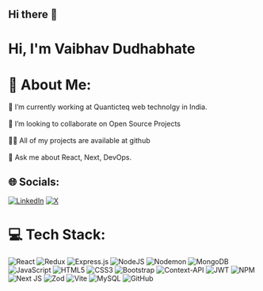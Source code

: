 ## Hi there 👋

# Hi, I'm Vaibhav Dudhabhate
# 💫 About Me:

🔭 I’m currently working at Quanticteq web technolgy in India.<br><br>👯 I’m looking to collaborate on Open Source Projects<br><br>👨‍💻 All of my projects are available at github<br><br>💬 Ask me about React, Next, DevOps.


## 🌐 Socials:
[![LinkedIn](https://img.shields.io/badge/LinkedIn-%230077B5.svg?logo=linkedin&logoColor=white)]([https://linkedin.com/in/](https://in.linkedin.com/in/vaibhav-dudhabhate-98b973250)) [![X](https://img.shields.io/badge/X-black.svg?logo=X&logoColor=white)]([https://x.com/Muzaffa27596204](https://x.com/VAIBHAV100301?t=OWSD88-mwc-FFs2KNZLqDg&s=09)) 

# 💻 Tech Stack:
![React](https://img.shields.io/badge/react-%2320232a.svg?style=for-the-badge&logo=react&logoColor=%2361DAFB) ![Redux](https://img.shields.io/badge/redux-%23593d88.svg?style=for-the-badge&logo=redux&logoColor=white) ![Express.js](https://img.shields.io/badge/express.js-%23404d59.svg?style=for-the-badge&logo=express&logoColor=%2361DAFB) ![NodeJS](https://img.shields.io/badge/node.js-6DA55F?style=for-the-badge&logo=node.js&logoColor=white) ![Nodemon](https://img.shields.io/badge/NODEMON-%23323330.svg?style=for-the-badge&logo=nodemon&logoColor=%BBDEAD) ![MongoDB](https://img.shields.io/badge/MongoDB-%234ea94b.svg?style=for-the-badge&logo=mongodb&logoColor=white) ![JavaScript](https://img.shields.io/badge/javascript-%23323330.svg?style=for-the-badge&logo=javascript&logoColor=%23F7DF1E) ![HTML5](https://img.shields.io/badge/html5-%23E34F26.svg?style=for-the-badge&logo=html5&logoColor=white) ![CSS3](https://img.shields.io/badge/css3-%231572B6.svg?style=for-the-badge&logo=css3&logoColor=white) ![Bootstrap](https://img.shields.io/badge/bootstrap-%238511FA.svg?style=for-the-badge&logo=bootstrap&logoColor=white) ![Context-API](https://img.shields.io/badge/Context--Api-000000?style=for-the-badge&logo=react) ![JWT](https://img.shields.io/badge/JWT-black?style=for-the-badge&logo=JSON%20web%20tokens) ![NPM](https://img.shields.io/badge/NPM-%23CB3837.svg?style=for-the-badge&logo=npm&logoColor=white) ![Next JS](https://img.shields.io/badge/Next-black?style=for-the-badge&logo=next.js&logoColor=white) ![Zod](https://img.shields.io/badge/zod-%233068b7.svg?style=for-the-badge&logo=zod&logoColor=white) ![Vite](https://img.shields.io/badge/vite-%23646CFF.svg?style=for-the-badge&logo=vite&logoColor=white) ![MySQL](https://img.shields.io/badge/mysql-4479A1.svg?style=for-the-badge&logo=mysql&logoColor=white)  ![GitHub](https://img.shields.io/badge/github-%23121011.svg?style=for-the-badge&logo=github&logoColor=white) 
<!--  # 📊 GitHub Stats:
![](https://github-readme-stats.vercel.app/api?username=Mohammad-Muzaffar&theme=radical&hide_border=true&include_all_commits=true&count_private=true)<br/>
![](https://github-readme-streak-stats.herokuapp.com/?user=Mohammad-Muzaffar&theme=radical&hide_border=true)<br/>
![](https://github-readme-stats.vercel.app/api/top-langs/?username=Mohammad-Muzaffar&theme=radical&hide_border=true&include_all_commits=true&count_private=true&layout=compact)

## 🏆 GitHub Trophies
![](https://github-profile-trophy.vercel.app/?username=Mohammad-Muzaffar&theme=tokyonight&no-frame=true&no-bg=false&margin-w=4)

### ✍️ Random Dev Quote
![](https://quotes-github-readme.vercel.app/api?type=vetical&theme=radical)

### 🔝 Top Contributed Repo
![](https://github-contributor-stats.vercel.app/api?username=Mohammad-Muzaffar&limit=5&theme=dark&combine_all_yearly_contributions=true)

---
[![](https://visitcount.itsvg.in/api?id=Mohammad-Muzaffar&icon=1&color=0)](https://visitcount.itsvg.in)  -->

<!-- Proudly created with GPRM ( https://gprm.itsvg.in ) -->

<!--
**Vaibhavduudhabhate/Vaibhavduudhabhate** is a ✨ _special_ ✨ repository because its `README.md` (this file) appears on your GitHub profile.

Here are some ideas to get you started:

- 🔭 I’m currently working on ...
- 🌱 I’m currently learning ...
- 👯 I’m looking to collaborate on ...
- 🤔 I’m looking for help with ...
- 💬 Ask me about ...
- 📫 How to reach me: ...
- 😄 Pronouns: ...
- ⚡ Fun fact: ...
-->
